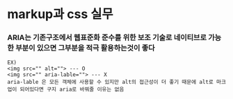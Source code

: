 # markup과 css 실무

### ARIA는 기존구조에서 웹표준화 준수를 위한 보조 기술로 네이티브로 가능한 부분이 있으면 그부분을 적극 활용하는것이 좋다
```
EX) 
<img src="" alt=""> --- O
<img src="" aria-lable=""> --- X
aria-lable 은 모든 객체에 사용할 수 있지만 alt의 접근성이 더 좋기 때문에 alt로 마크업이 되어있다면 구지 aria로 바꿔줄 이유는 없음
```